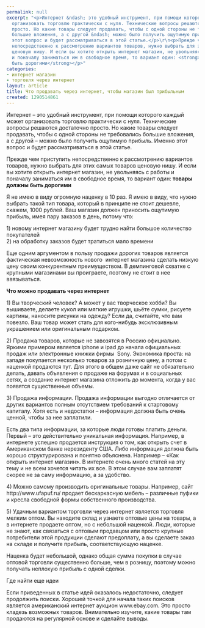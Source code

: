 ```yaml
---
permalink: null
excerpt: "<p>Интернет &ndash; это удобный инструмент, при помощи которого каждый может
  организовать торговлю практически с нуля. Технические вопросы решаются достаточно
  просто. Но какие товары следует продавать, чтобы с одной стороны не требовались
  большие вложения, а с другой &ndash; можно было получить ощутимую прибыль. Именно
  этот вопрос и будет рассматриваться в этой статье.</p>\r\n<p>Прежде чем приступить
  непосредственно к рассмотрению вариантов товаров, нужно выбрать для этих самых товаров
  ценовую нишу. И если вы хотите открыть интернет магазин, не увольняясь с работы
  и поначалу заниматься им в свободное время, то вариант один: <strong>товары должны
  быть дорогими</strong></p>"
categories:
- интернет магазин
- торговля через интернет
layout: article
title: Что продавать через интернет, чтобы магазин был прибыльным
created: 1290514861
---
```

<p>Интернет &ndash; это удобный инструмент, при помощи которого каждый может организовать торговлю практически с нуля. Технические вопросы решаются достаточно просто. Но какие товары следует продавать, чтобы с одной стороны не требовались большие вложения, а с другой &ndash; можно было получить ощутимую прибыль. Именно этот вопрос и будет рассматриваться в этой статье.</p>
<p>Прежде чем приступить непосредственно к рассмотрению вариантов товаров, нужно выбрать для этих самых товаров ценовую нишу. И если вы хотите открыть интернет магазин, не увольняясь с работы и поначалу заниматься им в свободное время, то вариант один: <strong>товары должны быть дорогими</strong></p>

<p>Я не имею в виду огромную наценку в 10 раз. Я имею в виду, что нужно выбрать такой тип товара, который в принципе не стоит дешевле, скажем, 1000 рублей. Ваш магазин должен приносить ощутимую прибыль, имея пару заказов в день, потому что:</p>
<p>1) новому интернет магазину будет трудно найти большое количество покупателей<br />
2) на обработку заказов будет тратиться мало времени</p>
<p>Еще одним аргументом в пользу продажи дорогих товаров является фактическая невозможность нового&nbsp; интернет магазина сделать низкую цену своим конкурентным преимуществом. В демпинговой схватке с крупными магазинами вы проиграете, поэтому не стоит в нее ввязываться.</p>
<p><strong>Что можно продавать через интернет</strong></p>
<p>1) Вы творческий человек? А может у вас творческое хобби? Вы вышиваете, делаете кукол или мягкие игрушки, шьёте сумки, рисуете картины, наносите рисунки на одежду? Если да, считайте, что вам повезло. Ваш товар может стать для кого-нибудь эксклюзивным украшением или оригинальным подарком.</p>
<p>2) Продажа товаров, которые не завозятся в Россию официально. Яркими примером является iphone и ipad до начала официальных продаж или электронные книжки фирмы&nbsp; Sony. Экономика проста: на западе покупается несколько товаров за розничную цену, а потом с наценкой продаются тут. Для этого в общем даже сайт не обязательно делать, давать объявления о продаже на форумах и в социальных сетях, а создание интернет магазина отложить до момента, когда у вас появятся существенные объемы.</p>
<p>3) Продажа информации. Продажа информации выгодно отличается от других вариантов полным отсутствием требований к стартовому капиталу. Хотя есть и недостатки &ndash; информация должна быть очень ценной, чтобы за нее заплатили.</p>
<p>Есть два типа информации, за которые люди готовы платить деньги. Первый &ndash; это действительно уникальная информация. Например, в интернете успешно продается инструкция о том, как открыть счет в Американском банке нерезиденту США. Либо информация должна быть хорошо структурирована и понятно объяснена. Например &ndash; &laquo;Как открыть интернет магазин&raquo;. В интернете очень много статей на эту тему и не всем хочется читать их все. В этом случае вам заплатят скорее не за саму информацию, а за удобство.</p>
<p>4) Можно самому производить оригинальные товары. Например, сайт http://www.ufapuf.ru/ продает бескаркасную мебель &ndash; различные пуфики и кресла свободной формы собственного производства.</p>
<p>5) Удачным вариантом торговли через интернет является торговля мелким оптом. Вы находите склад и узнаете оптовые цены на товары, а в интернете продаете оптом, но с небольшой наценкой. Люди, которые не знают, как связаться с оптовым продавцом или просто крупные потребители этой продукции сделают предоплату, а вы сделаете заказ на складе и получите прибыль, соответствующую наценке.</p>
<p>Наценка будет небольшой, однако общая сумма покупки в случае оптовой торговли существенно больше, чем в розницу, поэтому можно получать неплохую прибыль с одной сделки.</p>
<p>Где найти еще идеи</p>
<p>Если приведенных в статье идей оказалось недостаточно, следует продолжить поиски. Хорошей точкой для начала таких поисков является американский интернет аукцион www.ebay.com. Это просто кладезь возможных товаров. Внимательно изучите, какие товары там продаются на регулярной основе и сделайте выводы.</p>
